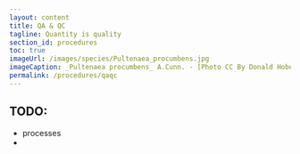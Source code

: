 ```yaml
---
layout: content
title: QA & QC
tagline: Quantity is quality
section_id: procedures
toc: true
imageUrl: /images/species/Pultenaea_procumbens.jpg    
imageCaption: _Pultenaea procumbens_ A.Cunn. - [Photo CC By Donald Hobern](https://www.flickr.com/photos/dhobern/5073041283)
permalink: /procedures/qaqc
---
```


## TODO:
 - processes
 - 